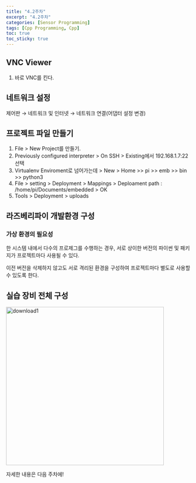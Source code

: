 ```yaml
---
title: "4.2주차"
excerpt: "4.2주차"
categories: [Sensor Programming]
tags: [Cpp Programming, Cpp]
toc: true
toc_sticky: true
---
```


## VNC Viewer

1. 바로 VNC를 킨다.

## 네트워크 설정

제어판 → 네트워크 및 인터넷 → 네트워크 연결(어댑터 설정 변경)

## 프로젝트 파일 만들기

1. File > New Project를 만들기.
2. Previously configured interpreter > On SSH > Existing에서 192.168.1.7:22 선택
3. Virtualenv Enviroment로 넘어가는데 > New > Home >> pi >> emb >> bin >> python3
4. File > setting > Deployment > Mappings > Deploament path : /home/pi/Documents/embedded > OK
5. Tools > Deployment > uploads

## 라즈베리파이 개발환경 구성

### 가상 환경의 필요성

한 시스템 내에서 다수의 프로제그를 수행하는 경우, 서로 상이한 버전의 파이썬 및 패키지가 프로젝트마다 사용될 수 있다. <br>

이전 버전을 삭제하지 않고도 서로 격리된 환경을 구성하여 프로젝트마다 별도로 사용할 수 있도록 한다.

## 실습 장비 전체 구성

<img width="431" alt="download1" src="https://user-images.githubusercontent.com/96654391/195379421-fd3c463e-ac2f-4b8f-b3a9-0384047de60f.png"> <br>

자세한 내용은 다음 주차에!
